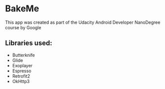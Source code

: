 # BakeMe

This app was created as part of the Udacity Android Developer NanoDegree course by Google

## Libraries used:

 - Butterknife
 - Glide
 - Exoplayer
 - Espresso 
 - Retrofit2
 - OkHttp3

 
